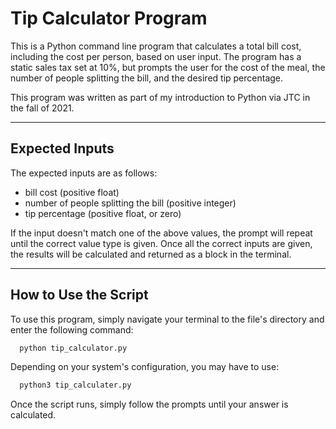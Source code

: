 # Tip Calculator Program #

This is a Python command line program that calculates a total bill cost, including the cost per person, based on user input. The program has a static sales tax set at 10%, but prompts the user for the cost of the meal, the number of people splitting the bill, and the desired tip percentage.

This program was written as part of my introduction to Python via JTC in the fall of 2021.

---

## Expected Inputs ##

The expected inputs are as follows:

  * bill cost (positive float)
  * number of people splitting the bill (positive integer)
  * tip percentage (positive float, or zero)

If the input doesn't match one of the above values, the prompt will repeat until the correct value type is given. Once all the correct inputs are given, the results will be calculated and returned as a block in the terminal.

---

## How to Use the Script ##

To use this program, simply navigate your terminal to the file's directory and enter the following command:

```bash
  python tip_calculator.py
```

Depending on your system's configuration, you may have to use:

```bash
  python3 tip_calculater.py
```

Once the script runs, simply follow the prompts until your answer is calculated.
